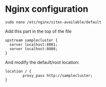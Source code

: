 # Nginx configuration
```
sudo nano /etc/nginx/sites-available/default
```

Add this part in the top of the file
```
upstream samplecluster {
  server localhost:8081;
  server localhost:8080;
}
```
And modify the default/root location:
```
location / {
        proxy_pass http://samplecluster;
}
```
